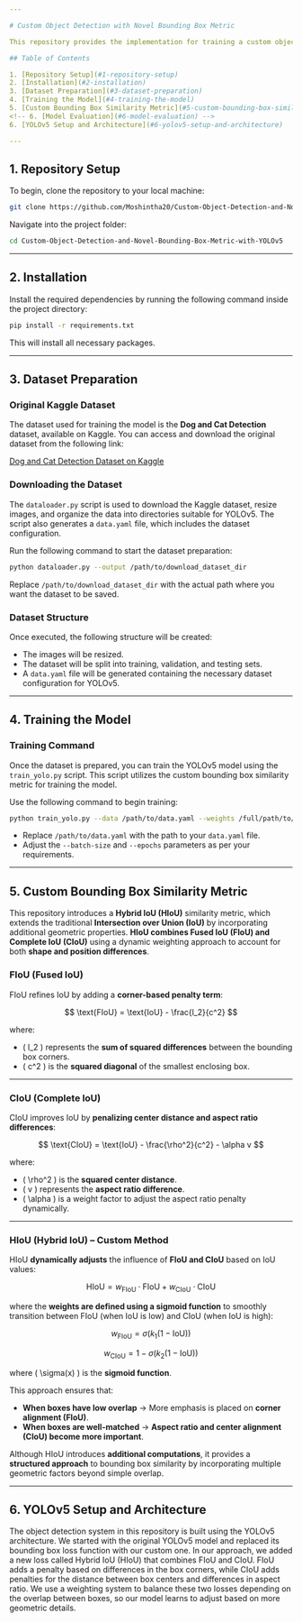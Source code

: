 ```yaml
---

# Custom Object Detection with Novel Bounding Box Metric

This repository provides the implementation for training a custom object detection model using YOLOv5. 

## Table of Contents

1. [Repository Setup](#1-repository-setup)
2. [Installation](#2-installation)
3. [Dataset Preparation](#3-dataset-preparation)
4. [Training the Model](#4-training-the-model)
5. [Custom Bounding Box Similarity Metric](#5-custom-bounding-box-similarity-metric)
<!-- 6. [Model Evaluation](#6-model-evaluation) -->
6. [YOLOv5 Setup and Architecture](#6-yolov5-setup-and-architecture)

---
```


## 1. Repository Setup

To begin, clone the repository to your local machine:

```bash
git clone https://github.com/Moshintha20/Custom-Object-Detection-and-Novel-Bounding-Box-Metric-with-YOLOv5.git
```

Navigate into the project folder:

```bash
cd Custom-Object-Detection-and-Novel-Bounding-Box-Metric-with-YOLOv5
```

---

## 2. Installation

Install the required dependencies by running the following command inside the project directory:

```bash
pip install -r requirements.txt
```

This will install all necessary packages.

---

## 3. Dataset Preparation
### Original Kaggle Dataset

The dataset used for training the model is the **Dog and Cat Detection** dataset, available on Kaggle. You can access and download the original dataset from the following link:

[Dog and Cat Detection Dataset on Kaggle](https://www.kaggle.com/datasets/andrewmvd/dog-and-cat-detection/data)


### Downloading the Dataset

The `dataloader.py` script is used to download the Kaggle dataset, resize images, and organize the data into directories suitable for YOLOv5. The script also generates a `data.yaml` file, which includes the dataset configuration.

Run the following command to start the dataset preparation:

```bash
python dataloader.py --output /path/to/download_dataset_dir
```

Replace `/path/to/download_dataset_dir` with the actual path where you want the dataset to be saved.

### Dataset Structure

Once executed, the following structure will be created:
- The images will be resized.
- The dataset will be split into training, validation, and testing sets.
- A `data.yaml` file will be generated containing the necessary dataset configuration for YOLOv5.

---

## 4. Training the Model

### Training Command

Once the dataset is prepared, you can train the YOLOv5 model using the `train_yolo.py` script. This script utilizes the custom bounding box similarity metric for training the model.

Use the following command to begin training:

```bash
python train_yolo.py --data /path/to/data.yaml --weights /full/path/to/yolov5/yolov5su.pt --batch-size 8 --epochs 10
```

- Replace `/path/to/data.yaml` with the path to your `data.yaml` file.
- Adjust the `--batch-size` and `--epochs` parameters as per your requirements.

---

## 5. Custom Bounding Box Similarity Metric

This repository introduces a **Hybrid IoU (HIoU)** similarity metric, which extends the traditional **Intersection over Union (IoU)** by incorporating additional geometric properties. **HIoU combines Fused IoU (FIoU) and Complete IoU (CIoU)** using a dynamic weighting approach to account for both **shape and position differences**.  

### **FIoU (Fused IoU)**  
FIoU refines IoU by adding a **corner-based penalty term**:  

$$
\text{FIoU} = \text{IoU} - \frac{l_2}{c^2}
$$  

where:  
- \( l_2 \) represents the **sum of squared differences** between the bounding box corners.  
- \( c^2 \) is the **squared diagonal** of the smallest enclosing box.  

---

### **CIoU (Complete IoU)**  
CIoU improves IoU by **penalizing center distance and aspect ratio differences**:  

$$
\text{CIoU} = \text{IoU} - \frac{\rho^2}{c^2} - \alpha v
$$  

where:  
- \( \rho^2 \) is the **squared center distance**.  
- \( v \) represents the **aspect ratio difference**.  
- \( \alpha \) is a weight factor to adjust the aspect ratio penalty dynamically.  

---

### **HIoU (Hybrid IoU) – Custom Method**  
HIoU **dynamically adjusts** the influence of **FIoU and CIoU** based on IoU values:  

$$
\text{HIoU} = w_{\text{FIoU}} \cdot \text{FIoU} + w_{\text{CIoU}} \cdot \text{CIoU}
$$  

where the **weights are defined using a sigmoid function** to smoothly transition between FIoU (when IoU is low) and CIoU (when IoU is high):  

$$
w_{\text{FIoU}} = \sigma(k_1 (1 - \text{IoU}))
$$  

$$
w_{\text{CIoU}} = 1 - \sigma(k_2 (1 - \text{IoU}))
$$  

where \( \sigma(x) \) is the **sigmoid function**.  

This approach ensures that:  
- **When boxes have low overlap** → More emphasis is placed on **corner alignment (FIoU)**.  
- **When boxes are well-matched** → **Aspect ratio and center alignment (CIoU) become more important**.  

Although HIoU introduces **additional computations**, it provides a **structured approach** to bounding box similarity by incorporating multiple geometric factors beyond simple overlap.  


---
<!-- 
## 6. Model Evaluation

After training the model, you can evaluate its performance on the test set using the `evaluate.py` script. To evaluate the model, use the following command:

```bash
python evaluate.py --weights /path/to/trained_model.pt --data /path/to/data.yaml
```

- Replace `/path/to/trained_model.pt` with the path to your trained model weights.
- Replace `/path/to/data.yaml` with the path to the `data.yaml` file.

---
-->
## 6. YOLOv5 Setup and Architecture

The object detection system in this repository is built using the YOLOv5 architecture. We started with the original YOLOv5 model and replaced its bounding box loss function with our custom one. In our approach, we added a new loss called Hybrid IoU (HIoU) that combines FIoU and CIoU. FIoU adds a penalty based on differences in the box corners, while CIoU adds penalties for the distance between box centers and differences in aspect ratio. We use a weighting system to balance these two losses depending on the overlap between boxes, so our model learns to adjust based on more geometric details.
